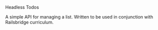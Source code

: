 Headless Todos

A simple API for managing a list. Written to be used in conjunction with Railsbridge curriculum.